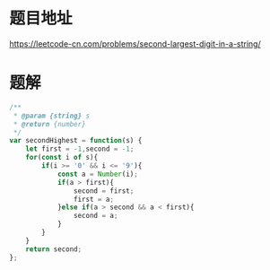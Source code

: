 # 题目地址
https://leetcode-cn.com/problems/second-largest-digit-in-a-string/

# 题解
```js
/**
 * @param {string} s
 * @return {number}
 */
var secondHighest = function(s) {
    let first = -1,second = -1;
    for(const i of s){
        if(i >= '0' && i <= '9'){
            const a = Number(i);
            if(a > first){
                second = first;
                first = a;
            }else if(a > second && a < first){
                second = a;
            }
        }
    }
    return second;
};
```